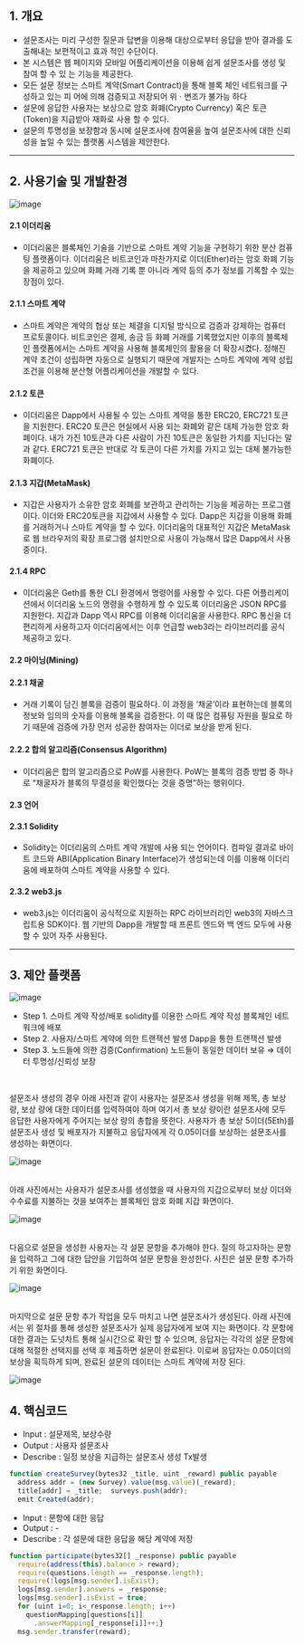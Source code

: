 
## 1. 개요

- 설문조사는 미리 구성한 질문과 답변을 이용해 대상으로부터 응답을 받아 결과를 도출해내는 보편적이고 효과 적인 수단이다. 
- 본 시스템은 웹 페이지와 모바일 어플리케이션을 이용해 쉽게 설문조사를 생성 및 참여 할 수 있 는 기능을 제공한다.
- 모든 설문 정보는 스마트 계약(Smart Contract)을 통해 블록 체인 네트워크를 구성하고 있는 피 어에 의해 검증되고 저장되어 위ㆍ변조가 불가능 하다
- 설문에 응답한 사용자는 보상으로 암호 화폐(Crypto Currency) 혹은 토큰(Token)을 지급받아 재화로 사용 할 수 있다.
- 설문의 투명성을 보장함과 동시에 설문조사에 참여율을 높여 설문조사에 대한 신뢰성을 높일 수 있는 플랫폼 시스템을 제안한다.

- - -

## 2. 사용기술 및 개발환경

![image](https://user-images.githubusercontent.com/38580908/82654356-8ffe8300-9c5b-11ea-8c45-839021e7a278.png)

#### 2.1 이더리움
- 이더리움은 블록체인 기술을 기반으로 스마트 계약 기능을 구현하기 위한 분산 컴퓨팅 플랫폼이다. 이더리움은 비트코인과 마찬가지로 이더(Ether)라는 암호 화폐 기능을 제공하고 있으며 화폐 거래 기록 뿐 아니라 계약 등의 추가 정보를 기록할 수 있는 장점이 있다.

#### 2.1.1 스마트 계약
- 스마트 계약은 계약의 협상 또는 체결을 디지털 방식으로 검증과 강제하는  컴퓨터 프로토콜이다. 비트코인은 결제, 송금 등 화폐 거래를 기록했었지만 이후의 블록체인 플랫폼에서는 스마트 계약을 사용해 블록체인의 활용을 더 확장시켰다. 정해진 계약 조건이 성립하면 자동으로 실행되기 때문에 개발자는 스마트 계약에 계약 성립 조건을 이용해 분산형 어플리케이션을 개발할 수 있다.

#### 2.1.2 토큰
- 이더리움은 Dapp에서 사용될 수 있는 스마트 계약을 통한 ERC20, ERC721 토큰을 지원한다.  ERC20 토큰은 현실에서 사용 되는 화폐와 같은 대체 가능한 암호 화폐이다.  내가 가진 10토큰과 다른 사람이 가진 10토큰은 동일한 가치를 지닌다는 말과 같다. ERC721 토큰은 반대로 각 토큰이 다른 가치를 가지고 있는 대체 불가능한 화폐이다.

#### 2.1.3 지갑(MetaMask)
- 지갑은 사용자가 소유한 암호 화폐를 보관하고 관리하는 기능을 제공하는 프로그램이다. 이더와 ERC20토큰을 지갑에서 사용할 수 있다.
  Dapp은 지갑을 이용해 화폐를 거래하거나 스마트 계약을 할 수 있다. 이더리움의 대표적인 지갑은 MetaMask로 웹 브라우저의 확장 프로그램 설치만으로 사용이 가능해서 많은 Dapp에서 사용 중이다.

#### 2.1.4 RPC
- 이더리움은 Geth를 통한 CLI 환경에서 명령어를 사용할 수 있다. 다른 어플리케이션에서 이더리움 노드의 명령을 수행하게 할 수 있도록 이더리움은 JSON RPC를 지원한다. 지갑과 Dapp 역시 RPC를 이용해 이더리움을 사용한다. RPC 통신을 더 편리하게 사용하고자 이더리움에서는 이후 언급할 web3라는 라이브러리를 공식 제공하고 있다.

#### 2.2 마이닝(Mining)
#### 2.2.1 채굴
- 거래 기록이 담긴 블록을 검증이 필요하다. 이 과정을 ‘채굴’이라 표현하는데 블록의 정보와 임의의 숫자를 이용해 블록을 검증한다. 이 때 많은 컴퓨팅 자원을 필요로 하기 때문에 검증에 가장 먼저 성공한 참여자는 이더로 보상을 받게 된다.

#### 2.2.2 합의 알고리즘(Consensus Algorithm)
- 이더리움은 합의 알고리즘으로 PoW를 사용한다. PoW는 블록의 검증 방법 중 하나로 “채굴자가 블록의 무결성을 확인했다는 것을 증명”하는 행위이다.

#### 2.3 언어
#### 2.3.1 Solidity
- Solidity는 이더리움의 스마트 계약 개발에 사용 되는 언어이다. 컴파일 결과로 바이트 코드와 ABI(Application Binary Interface)가 생성되는데 이를 이용해 이더리움에 배포하여 스마트 계약을 사용할 수 있다.
#### 2.3.2 web3.js
- web3.js는 이더리움이 공식적으로 지원하는 RPC 라이브러리인 web3의 자바스크립트용 SDK이다. 웹 기반의 Dapp을 개발할 때 프론트 엔드와 백 엔드 모두에 사용할 수 있어 자주 사용된다.

- - -

## 3. 제안 플랫폼
![image](https://user-images.githubusercontent.com/38580908/82654732-2468e580-9c5c-11ea-881a-7842a5718cba.png)

- Step 1. 스마트 계약 작성/배포 solidity를 이용한 스마트 계약 작성 블록체인 네트워크에 배포
- Step 2. 사용자/스마트 계약에 의한 트랜잭션 발생 Dapp을 통한 트랜잭션 발생
- Step 3. 노드들에 의한 검증(Confirmation) 노드들이 동일한 데이터 보유 ⇒ 데이터 투명성/신뢰성 보장

</br>

설문조사 생성의 경우 아래 사진과 같이 사용자는 설문조사 생성을 위해 제목, 총 보상 량, 보상 량에 대한 데이터를 입력하여야 하며 여기서 총 보상 량이란 설문조사에 모두 응답한 사용자에게 주어지는 보상 량의 총합을 뜻한다.
사용자가 총 보상 5이더(5Eth)를 설문조사 생성 및 배포자가 지불하고 응답자에게 각 0.05이더를 보상하는 설문조사를 생성하는 화면이다.

![image](https://user-images.githubusercontent.com/38580908/82655228-d3a5bc80-9c5c-11ea-956e-20e026cf2e38.png)

</br>
아래 사진에서는 사용자가 설문조사를 생성했을 때 사용자의 지갑으로부터 보상 이더와 수수료를 지불하는 것을 보여주는 블록체인 암호 화폐 지갑 화면이다.

![image](https://user-images.githubusercontent.com/38580908/82657260-08ffd980-9c60-11ea-8daf-6a35128e78a0.png)

</br>
다음으로 설문을 생성한 사용자는 각 설문 문항을 추가해야 한다. 질의 하고자하는 문항을 입력하고 그에 대한 답안을 기입하여 설문 문항을 완성한다. 사진은 설문 문항 추가하기 위한 화면이다. 

![image](https://user-images.githubusercontent.com/38580908/82657339-29c82f00-9c60-11ea-8eca-3b8d0c246df2.png)

</br>
마지막으로 설문 문항 추가 작업을 모두 마치고 나면 설문조사가 생성된다. 아래 사진에서는 위 절차를 통해 생성한 설문조사가 실제 응답자에게 보여 지는 화면이다. 각 문항에 대한 결과는 도넛차트 통해 실시간으로 확인 할 수 있으며, 응답자는 각각의 설문 문항에 대해 적절한 선택지를 선택 후 제출하면 설문이 완료된다. 이로써 응답자는 0.05이더의 보상을 획득하게 되며, 완료된 설문의 데이터는 스마트 계약에 저장 된다.

![image](https://user-images.githubusercontent.com/38580908/82657444-5419ec80-9c60-11ea-8479-b8e3e13110a4.png)

## 4. 핵심코드
- Input : 설문제목, 보상수량
- Output : 사용자 설문조사
- Describe : 일정 보상을 지급하는 설문조사 생성 Tx발생
~~~javascript
function createSurvey(bytes32 _title, uint _reward) public payable 
  address addr = (new Survey).value(msg.value)(_reward);
  title[addr] = _title;  surveys.push(addr);
  emit Created(addr);
~~~

- Input : 문항에 대한 응답
- Output : -
- Describe : 각 설문에 대한 응답을 해당 계약에 저장
~~~javascript
function participate(bytes32[] _response) public payable
  require(address(this).balance > reward);
  require(questions.length == _response.length);
  require(!logs[msg.sender].isExist);
  logs[msg.sender].answers = _response;
  logs[msg.sender].isExist = true;
  for (uint i=0; i<_response.length; i++)
    questionMapping[questions[i]]
      .answerMapping[_response[i]]++;}
  msg.sender.transfer(reward);
~~~
